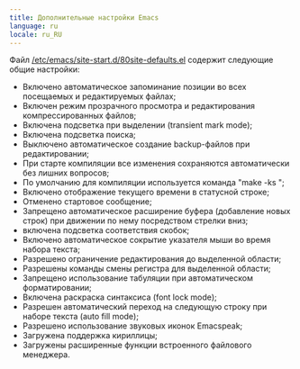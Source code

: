 ```yaml
---
title: Дополнительные настройки Emacs
language: ru
locale: ru_RU
---
```


Файл
[/etc/emacs/site-start.d/80site-defaults.el](files/80site-defaults.el)
содержит следующие общие настройки:

- Включено автоматическое запоминание позиции во всех посещаемых и
  редактируемых файлах;
- Включен режим прозрачного просмотра и редактирования
  компрессированных файлов;
- Включена подсветка при выделении (transient mark mode);
- Включена подсветка поиска;
- Выключено автоматическое создание backup-файлов при редактировании;
- При старте компиляции все изменения сохраняются автоматически без
  лишних вопросов;
- По умолчанию для компиляции используется команда "make -ks ";
- Включено отображение текущего времени в статусной строке;
- Отменено стартовое сообщение;
- Запрещено автоматическое расширение буфера (добавление новых строк)
  при движении по нему посредством стрелки вниз;
- включена подсветка соответствия скобок;
- Включено автоматическое сокрытие указателя мыши во время набора
  текста;
- Разрешено ограничение редактирования до выделенной области;
- Разрешены команды смены регистра для выделенной области;
- Запрещено использование табуляции при автоматическом
  форматировании;
- Включена раскраска синтаксиса (font lock mode);
- Разрешен автоматический переход на следующую строку при наборе
  текста (auto fill mode);
- Разрешено использование звуковых иконок Emacspeak;
- Загружена поддержка кириллицы;
- Загружены расширенные функции встроенного файлового менеджера.

